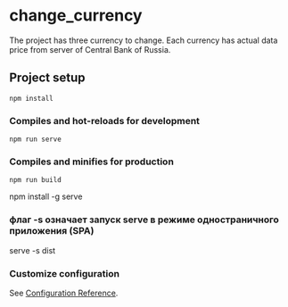 # change_currency
The project has three currency to change. Each currency has actual data price from server of Central Bank of Russia.
## Project setup
```
npm install
```

### Compiles and hot-reloads for development
```
npm run serve
```

### Compiles and minifies for production
```
npm run build
```

npm install -g serve

### флаг -s означает запуск serve в режиме одностраничного приложения (SPA)

serve -s dist


### Customize configuration
See [Configuration Reference](https://cli.vuejs.org/config/).
